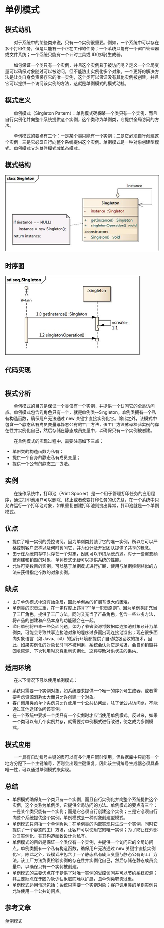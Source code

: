 # 单例模式

## 模式动机
　　对于系统中的某些类来说，只有一个实例很重要。例如，一个系统中可以存在多个打印任务，但是只能有一个正在工作的任务；一个系统只能有一个窗口管理器或文件系统；一个系统只能有一个计时工具或 ID(序号)生成器。

　　如何保证一个类只有一个实例，并且这个实例易于被访问呢？定义一个全局变量可以确保对象随时可以被访问，但不能防止实例化多个对象。一个更好的解决方法是让类自身负责保存它的唯一实例，这个类可以保证没有其他实例被创建，并且它可以提供一个访问该实例的方法，这就是单例模式的模式动机。

## 模式定义
　　单例模式（Singleton Pattern）：单例模式确保某一个类只有一个实例，而且自行实例化并向整个系统提供这个实例，这个类称为单例类，它提供全局访问的方法。

　　单例模式的要点有三个：一是某个类只能有一个实例；二是它必须自行创建这个实例；三是它必须自行向整个系统提供这个实例。单例模式是一种对象创建型模式。单例模式又名单件模式或单态模式。

## 模式结构
![](./Singleton.jpg)

## 时序图
![](seq_Singleton.jpg)

## 代码实现
```

```

## 模式分析
　　单例模式的目的是保证一个类仅有一个实例，并提供一个访问它的全局访问点。单例模式包含的角色只有一个，就是单例类--Singleton。单例类拥有一个私有构造函数，确保用户无法通过 new 关键字直接实例化它。除此之外，该模式中包含一个静态私有成员变量与静态公有的工厂方法，该工厂方法苏泽检验实例的存在性并实例化自己，然后存储在静态成员变量中，以确保只有一个实例被创建。

　　在单例模式的实现过程中，需要注意如下三点：
* 单例类的构造函数为私有；
* 提供一个自身的静态私有成员变量；
* 提供一个公有的静态工厂方法。

## 实例
　　在操作系统中，打印池（Print Spooler）是一个用于管理打印任务的应用程序，通过打印池用户可以删除、终止或者改变打印任务的优先级，在一个系统中只允许运行一个打印池对象，如果重复创建打印池则抛出异常，打印池就是一个单例模式。

## 优点
* 提供了唯一实例的受控访问。因为单例类封装了它的唯一实例，所以它可以严格控制客户怎样以及何时访问它，并为设计及开发团队提供了共享的概念。
* 由于在系统内存中只存在一个对象，因此可以节约系统资源，对于一些需要频繁创建和销毁的对象，单例模式无疑可以提供系统的性能。
* 允许可变数目的实例。可以基于单例模式进行扩展，使用与单例控制相似的方法来获得指定个数的对象实例。

## 缺点
* 由于单例模式中没有抽象层，因此单例类的扩展有很大的困难。
* 单例类的职责过重，在一定程度上违背了“单一职责原则”。因为单例类即充当了工厂角色，提供了工厂方法，同时又充当了产品角色，包含一些业务方法，将产品的创建和产品本身的功能融合在一起。
* 滥用单例将带来一些负面问题，如为了节省资源将数据库连接池对象设计为单例类，可能会导致共享连接池对象的程序过多而出现连接池溢出；现在很多面向对象语言（如 Java、c#）的运行环境都提供了自动垃圾回收的技术，因此，如果实例化的对象长时间不被利用，系统会认为它是垃圾，会自动销毁并回收资源，下次利用时又将重新实例化，这将导致对象状态的丢失。

## 适用环境
　　在以下情况下可以使用单例模式：
* 系统只需要一个实例对象，如系统要求提供一个唯一的序列号生成器，或者需要考虑资源消耗太大而只允许创建一个对象。
* 客户调用类的单个实例只允许使用一个公共访问点，除了该公共访问点，不能通过其他途径访问该实例。
* 在一个系统中要求一个类只有一个实例时才应当使用单例模式。反过来，如果一个类可以有几个实例共存，就需要对单例模式进行改进，使之成为多例模式。

## 模式应用
　　一个具有自动编号主键的表可以有多个用户同时使用，但数据库中只能有一个地方分配下一个主键编号，否则会出现主键重复，因此该主键编号生成器必须具备唯一性，可以通过单例模式来实现。

## 总结
* 单例模式确保某一个类只有一个实例，而且自行实例化并向整个系统提供这个实例，这个类称为单例类，它提供全局访问的方法。单例模式的要点有三个：一是某个类只能有一个实例；而是它必须自行创建这个实例；三是它必须自行向整个系统提供这个实例。单例模式是一种对象创建型模式。
* 单例模式只包括一个单例角色：在单例类的内部实现只生成一个实例，同时它提供了一个静态的工厂方法，让客户可以使用它的唯一实例；为了防止在外部对其实例化，将其构造函数设计为私有。
* 单例模式的目的是保证一个类仅有一个实例，并提供一个访问它的全局访问点。单例类拥有一个私有构造函数，确保用户无法通过 new 关键字直接实例化它。除此之外，该模式中包含了一个静态私有成员变量与静态公有的工厂方法。该工厂方法负责检验实例的存在性并实例化自己，然后存储在静态成员变量中，以确保只有一个实例被创建。
* 单例模式的主要优点在于提供了对唯一实例的受控访问并可以节约系统资源；其主要缺点在于因为缺少抽象层而难以扩展，且单例类职责过重。
* 单例模式适用情况包括：系统只需要一个实例对象；客户调用类的单例实例只允许使用一个公共访问点。


## 参考文章
[单例模式](https://design-patterns.readthedocs.io/zh_CN/latest/creational_patterns/singleton.html)

